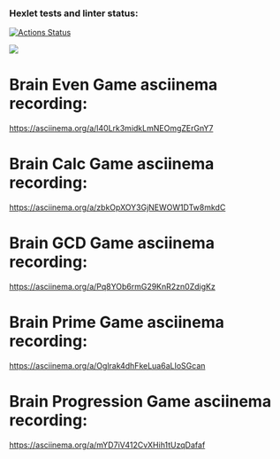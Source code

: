 ### Hexlet tests and linter status:
[![Actions Status](https://github.com/amirmknv/frontend-project-44/actions/workflows/hexlet-check.yml/badge.svg)](https://github.com/amirmknv/frontend-project-44/actions)

<a href="https://codeclimate.com/github/amirmknv/frontend-project-44/maintainability"><img src="https://api.codeclimate.com/v1/badges/40736719e90fe91f998f/maintainability" /></a>


# Brain Even Game asciinema recording:
https://asciinema.org/a/l40Lrk3midkLmNEOmgZErGnY7

# Brain Calc Game asciinema recording: 
https://asciinema.org/a/zbkOpXOY3GjNEWOW1DTw8mkdC

# Brain GCD Game asciinema recording:
https://asciinema.org/a/Pq8YOb6rmG29KnR2zn0ZdigKz

# Brain Prime Game asciinema recording:
https://asciinema.org/a/Oglrak4dhFkeLua6aLIoSGcan

# Brain Progression Game asciinema recording:
https://asciinema.org/a/mYD7iV412CvXHih1tUzqDafaf
